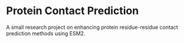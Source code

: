 # Protein Contact Prediction
A small research project on enhancing protein residue-residue contact prediction methods using ESM2.
